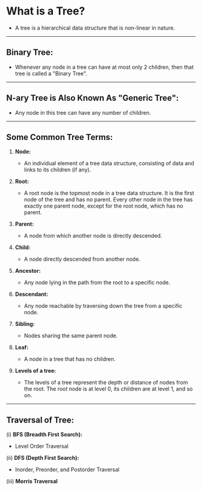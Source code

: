 # What is a Tree?

- A tree is a hierarchical data structure that is non-linear in nature.

---

## Binary Tree:

- Whenever any node in a tree can have at most only 2 children, then that tree is called a "Binary Tree".

---

## N-ary Tree is Also Known As "Generic Tree":

- Any node in this tree can have any number of children.

---

## Some Common Tree Terms:

1. **Node:** 
   - An individual element of a tree data structure, consisting of data and links to its children (if any).

2. **Root:** 
   - A root node is the topmost node in a tree data structure. It is the first node of the tree and has no parent. Every other node in the tree has exactly one parent node, except for the root node, which has no parent. 

3. **Parent:** 
   - A node from which another node is directly descended.

4. **Child:** 
   - A node directly descended from another node.

5. **Ancestor:** 
   - Any node lying in the path from the root to a specific node.

6. **Descendant:** 
   - Any node reachable by traversing down the tree from a specific node.

7. **Sibling:** 
   - Nodes sharing the same parent node.

8. **Leaf:** 
   - A node in a tree that has no children.

9. **Levels of a tree:**
   - The levels of a tree represent the depth or distance of nodes from the root. The root node is at level 0, its children are at level 1, and so on.

---

## Traversal of Tree:

  (i) **BFS (Breadth First Search):** 
  - Level Order Traversal 

 (ii) **DFS (Depth First Search):** 
  - Inorder, Preorder, and Postorder Traversal 

(iii) **Morris Traversal** 
